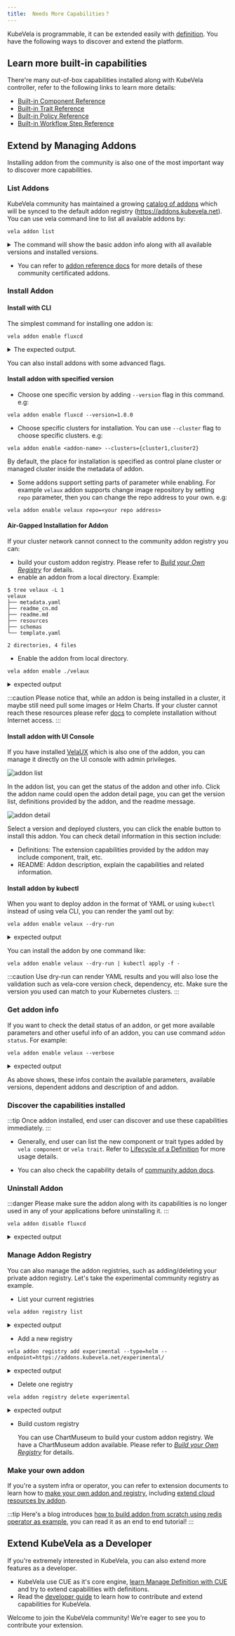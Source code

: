 ```yaml
---
title:  Needs More Capabilities？
---
```


KubeVela is programmable, it can be extended easily with [definition](../../getting-started/definition.md). You have the following ways to discover and extend the platform.

## Learn more built-in capabilities

There're many out-of-box capabilities installed along with KubeVela controller, refer to the following links to learn more details:

  - [Built-in Component Reference](./references.md)
  - [Built-in Trait Reference](../traits/references.md)
  - [Built-in Policy Reference](../policies/references.md)
  - [Built-in Workflow Step Reference](../workflow/built-in-workflow-defs.md)

## Extend by Managing Addons

Installing addon from the community is also one of the most important way to discover more capabilities.

### List Addons

KubeVela community has maintained a growing [catalog of addons](https://github.com/kubevela/catalog) which will be synced to the default addon registry (https://addons.kubevela.net). You can use vela command line to list all available addons by:

```shell
vela addon list
```

<details>
<summary>The command will show the basic addon info along with all available versions and installed versions.</summary>

```console
NAME                            REGISTRY        DESCRIPTION                                                                                             AVAILABLE-VERSIONS              STATUS          
rollout                         KubeVela        Provides basic batch publishing capability.                                                             [1.3.0, 1.2.4, 1.2.3]           disabled        
terraform                       KubeVela        Terraform Controller is a Kubernetes Controller for Terraform.                                          [1.0.6]                         disabled        
terraform-aws                   KubeVela        Kubernetes Terraform Controller for AWS                                                                 [1.0.1, 1.0.0]                  disabled        
dex                             KubeVela        Enable dex for login                                                                                    [0.6.5]                         disabled        
fluxcd                          KubeVela        Extended workload to do continuous and progressive delivery                                             [1.1.0, 1.0.0]                  disabled
velaux                          KubeVela        KubeVela User Experience (UX). An extensible, application-oriented delivery and management Dashboard.   [v1.3.0, v1.3.0-beta.2, 1.2.4]  enabled (v1.3.0)
terraform-alibaba               KubeVela        Kubernetes Terraform Controller for Alibaba Cloud                                                       [1.0.2, 1.0.1]                  disabled    
...snip...
```
</details>

* You can refer to [addon reference docs](../../reference/addons/overview.md) for more details of these community certificated addons.

### Install Addon

#### Install with CLI

The simplest command for installing one addon is:

```shell
vela addon enable fluxcd
```

<details>
<summary>The expected output.</summary>

```console
I0111 21:45:24.553174   89345 apply.go:106] "creating object" name="addon-fluxcd" resource="core.oam.dev/v1beta1, Kind=Application"
I0111 21:45:25.258914   89345 apply.go:106] "creating object" name="helm" resource="core.oam.dev/v1beta1, Kind=ComponentDefinition"
I0111 21:45:25.342731   89345 apply.go:106] "creating object" name="kustomize-json-patch" resource="core.oam.dev/v1beta1, Kind=TraitDefinition"
I0111 21:45:25.382201   89345 apply.go:106] "creating object" name="kustomize-patch" resource="core.oam.dev/v1beta1, Kind=TraitDefinition"
I0111 21:45:25.411723   89345 apply.go:106] "creating object" name="kustomize" resource="core.oam.dev/v1beta1, Kind=ComponentDefinition"
I0111 21:45:25.625815   89345 apply.go:106] "creating object" name="kustomize-strategy-merge" resource="core.oam.dev/v1beta1, Kind=TraitDefinition"
I0111 21:45:25.660129   89345 apply.go:106] "creating object" name="component-uischema-helm" resource="/v1, Kind=ConfigMap"
Addon: fluxcd enabled Successfully.
```
</details>

You can also install addons with some advanced flags.

#### Install addon with specified version

* Choose one specific version by adding `--version` flag in this command. e.g:

```shell
vela addon enable fluxcd --version=1.0.0
```

* Choose specific clusters for installation. You can use `--cluster` flag to choose specific clusters. e.g:

```shell
vela addon enable <addon-name> --clusters={cluster1,cluster2}
```

By default, the place for installation is specified as control plane cluster or managed cluster inside the metadata of addon. 

* Some addons support setting parts of parameter while enabling. For example `velaux` addon supports change image repository by setting `repo` parameter, then you can change the repo address to your own. e.g:

```shell
vela addon enable velaux repo=<your repo address>
```

#### Air-Gapped Installation for Addon

If your cluster network cannot connect to the community addon registry you can: 
- build your custom addon registry. Please refer to [*Build your Own Registry*](../../platform-engineers/addon/addon-registry.md) for details.
- enable an addon from a local directory. Example:

```shell
$ tree velaux -L 1
velaux
├── metadata.yaml
├── readme_cn.md
├── readme.md
├── resources
├── schemas
└── template.yaml

2 directories, 4 files
```

* Enable the addon from local directory.

```
vela addon enable ./velaux
```

<details>
<summary>expected output</summary>

```
Addon: velaux enabled successfully
```
</details>

:::caution
Please notice that, while an addon is being installed in a cluster, it maybe still need pull some images or Helm Charts. If your cluster cannot reach these resources please refer [docs](../../platform-engineers/system-operation/enable-addon-offline.md) to complete installation without Internet access.
:::

#### Install addon with UI Console

If you have installed [VelaUX](../../reference/addons/velaux.md) which is also one of the addon, you can manage it directly on the UI console with admin privileges.

![addon list](../../resources/kubevela-net/images/1.3/addon-list.jpg)

In the addon list, you can get the status of the addon and other info. Click the addon name could open the addon detail page, you can get the version list, definitions provided by the addon, and the readme message.

![addon detail](../../resources/kubevela-net/images/1.3/addon-detail.jpg)

Select a version and deployed clusters, you can click the enable button to install this addon. You can check detail information in this section include:

- Definitions: The extension capabilities provided by the addon may include component, trait, etc.
- README: Addon description, explain the capabilities and related information.

#### Install addon by kubectl

When you want to deploy addon in the format of YAML or using `kubectl` instead of using vela CLI, you can render the yaml out by:

```shell
vela addon enable velaux --dry-run
```


<details>
<summary>expected output</summary>

```
apiVersion: core.oam.dev/v1beta1
kind: Application
metadata:
  creationTimestamp: null
  labels:
    addons.oam.dev/name: velaux
    addons.oam.dev/registry: KubeVela
    addons.oam.dev/version: v1.5.8
  name: addon-velaux
  namespace: vela-system
spec:
  components:
  - name: apiserver
    properties:
      cmd:
      - apiserver
      - --datastore-type=kubeapi
      image: oamdev/vela-apiserver:v1.5.8
      ports:
      - expose: true
        port: 8000
        protocol: TCP
    traits:
    - properties:
        name: kubevela-vela-core
      type: service-account
    - properties:
        replicas: 1
      type: scaler
    type: webservice
  - dependsOn:
    - apiserver
    name: velaux
    properties:
      env:
      - name: KUBEVELA_API_URL
        value: apiserver.vela-system:8000
      exposeType: ClusterIP
      image: oamdev/velaux:v1.5.8
      ports:
      - expose: true
        port: 80
        protocol: TCP
    traits:
    - properties:
        replicas: 1
      type: scaler
    type: webservice
status: {}

---
apiVersion: v1
data:
  ui-schema: '[{"jsonKey":"selector","sort":100,"uiType":"ComponentSelect"},{"jsonKey":"components","sort":101,"uiType":"ComponentPatches"}]'
kind: ConfigMap
metadata:
  creationTimestamp: null
  name: policy-uischema-override
  namespace: vela-system

... snip ...

```
</details>

You can install the addon by one command like:

```
vela addon enable velaux --dry-run | kubectl apply -f -
```

:::caution
Use dry-run can render YAML results and you will also lose the validation such as vela-core version check, dependency, etc. Make sure the version you used can match to your Kubernetes clusters.
:::

### Get addon info

If you want to check the detail status of an addon, or get more available parameters and other useful info of an addon, you can use command `addon status`. For example:

```shell
vela addon enable velaux --verbose
```

<details>
<summary>expected output</summary>

```shell
velaux: disabled 
KubeVela User Experience (UX). An extensible, application-oriented delivery and management Dashboard.
==> Registry Name
KubeVela
==> Available Versions
[v1.4.3, v1.4.2, v1.4.0, v1.4.0-beta.2, v1.3.6, v1.3.4, v1.3.3, v1.3.2, ...]
==> Dependencies ✔
[]
==> Parameters
-> dbType: Specify the database type, current support KubeAPI(default) and MongoDB.
        default: "kubeapi"
        required: ✔
-> dbURL: Specify the MongoDB URL. it only enabled where DB type is MongoDB.
-> gatewayDriver: Specify the gateway type.
        default: "nginx"
        required: ✔
-> imagePullSecrets: Specify the names of imagePullSecret for private image registry, eg. "{a,b,c}"
-> serviceType: Specify the service type.
        default: "ClusterIP"
        required: ✔
-> database: Specify the database name, for the kubeapi db type, it represents namespace.
-> dex: Specify whether to enable the dex
        default: "false"
        required: ✔
-> domain: Specify the domain, if set, ingress will be created if the gateway driver is nginx.
-> repo: Specify the image hub of velaux, eg. "acr.kubevela.net"
-> serviceAccountName: Specify the serviceAccountName for apiserver
        default: "kubevela-vela-core"
        required: ✔
```
</details>

As above shows, these infos contain the available parameters, available versions, dependent addons and description of and addon.

### Discover the capabilities installed

:::tip
Once addon installed, end user can discover and use these capabilities immediately.
:::

* Generally, end user can list the new component or trait types added by `vela component` or `vela trait`. Refer to [Lifecycle of a Definition](../../getting-started/definition.md#lifecycle-of-a-definition) for more usage details.

* You can also check the capability details of [community addon docs](../../reference/addons/overview.md).

### Uninstall Addon

:::danger
Please make sure the addon along with its capabilities is no longer used in any of your applications before uninstalling it.
:::

```shell
vela addon disable fluxcd
```

<details>
<summary>expected output</summary>

```shell
Successfully disable addon:fluxcd
```
</details>

### Manage Addon Registry

You can also manage the addon registries, such as adding/deleting your private addon registry.
Let's take the experimental community registry as example.

* List your current registries

```
vela addon registry list 
```

<details>
<summary>expected output</summary>

```shell
Name            Type    URL                        
KubeVela        helm    https://addons.kubevela.net
```
</details>

* Add a new registry

```
vela addon registry add experimental --type=helm --endpoint=https://addons.kubevela.net/experimental/
```

<details>
<summary>expected output</summary>

```
Successfully add an addon registry experimental
```
</details>

* Delete one registry

```
vela addon registry delete experimental
```

<details>
<summary>expected output</summary>

```
Successfully delete an addon registry experimental
```
</details>

* Build custom registry

  You can use ChartMuseum to build your custom addon registry. We have a ChartMuseum addon available. Please refer to [*Build your Own Registry*](../../platform-engineers/addon/addon-registry.md) for details.

### Make your own addon

If you're a system infra or operator, you can refer to extension documents to learn how to [make your own addon and registry](../../platform-engineers/addon/intro.md), including [extend cloud resources by addon](../../platform-engineers/addon/terraform.md).

:::tip
Here's a blog introduces [how to build addon from scratch using redis operator as example](/blog/2022/10/18/building-addon-introduction), you can read it as an end to end tutorial!
:::


## Extend KubeVela as a Developer

If you're extremely interested in KubeVela, you can also extend more features as a developer.

- KubeVela use CUE as it's core engine, [learn Manage Definition with CUE](../../platform-engineers/cue/basic.md) and try to extend capabilities with definitions.
- Read the [developer guide](../../contributor/overview.md) to learn how to contribute and extend capabilities for KubeVela.

Welcome to join the KubeVela community! We're eager to see you to contribute your extension.

